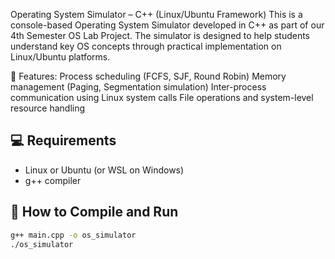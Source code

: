 Operating System Simulator – C++ (Linux/Ubuntu Framework)
This is a console-based Operating System Simulator developed in C++ as part of our 4th Semester OS Lab Project. The simulator is designed to help students understand key OS concepts through practical implementation on Linux/Ubuntu platforms.

🧩 Features:
Process scheduling (FCFS, SJF, Round Robin)
Memory management (Paging, Segmentation simulation)
Inter-process communication using Linux system calls
File operations and system-level resource handling

## 💻 Requirements
- Linux or Ubuntu (or WSL on Windows)
- g++ compiler

## 🔧 How to Compile and Run
```bash
g++ main.cpp -o os_simulator
./os_simulator
